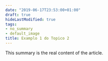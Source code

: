 ```yaml
---
date: "2019-06-17T23:53:00+01:00"
draft: true
hideLastModified: true
tags:
- no_summary
- default_image
title: Examplo 1 do Topico 2
---
```


This summary is the real content of the article. 